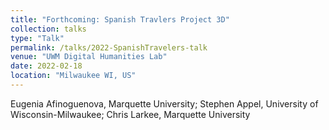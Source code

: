 ```yaml
---
title: "Forthcoming: Spanish Travlers Project 3D"
collection: talks
type: "Talk"
permalink: /talks/2022-SpanishTravelers-talk
venue: "UWM Digital Humanities Lab"
date: 2022-02-18
location: "Milwaukee WI, US"
---
```


Eugenia Afinoguenova, Marquette University; Stephen Appel, University of Wisconsin-Milwaukee; Chris Larkee, Marquette University

